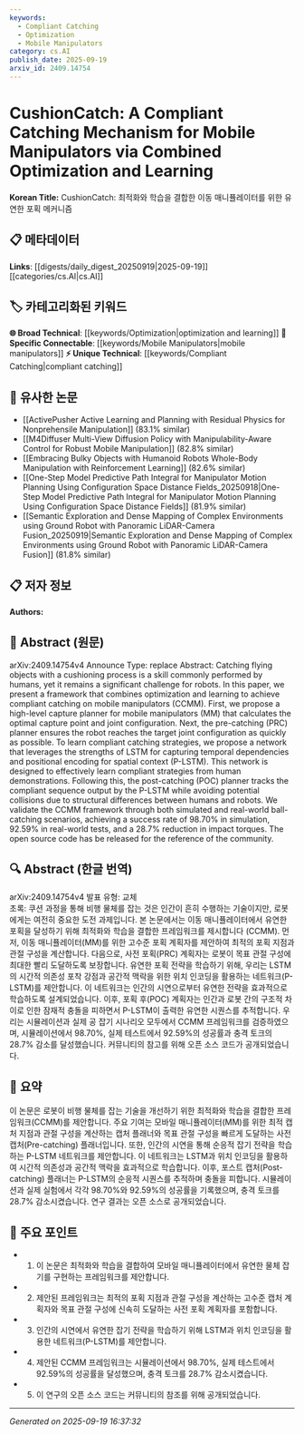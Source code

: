```yaml
---
keywords:
  - Compliant Catching
  - Optimization
  - Mobile Manipulators
category: cs.AI
publish_date: 2025-09-19
arxiv_id: 2409.14754
---
```


<!-- KEYWORD_LINKING_METADATA:
{
  "processed_timestamp": "2025-09-22 21:51:01.464819",
  "vocabulary_version": "1.0",
  "selected_keywords": [
    "Compliant Catching",
    "Optimization",
    "Mobile Manipulators"
  ],
  "rejected_keywords": [
    "Neural Networks"
  ],
  "similarity_scores": {
    "Compliant Catching": 0.8,
    "Optimization": 0.78,
    "Mobile Manipulators": 0.75
  },
  "extraction_method": "AI_prompt_based",
  "budget_applied": true
}
-->


# CushionCatch: A Compliant Catching Mechanism for Mobile Manipulators via Combined Optimization and Learning

**Korean Title:** CushionCatch: 최적화와 학습을 결합한 이동 매니퓰레이터를 위한 유연한 포획 메커니즘

## 📋 메타데이터

**Links**: [[digests/daily_digest_20250919|2025-09-19]]   [[categories/cs.AI|cs.AI]]

## 🏷️ 카테고리화된 키워드
**🌐 Broad Technical**: [[keywords/Optimization|optimization and learning]]
**🔗 Specific Connectable**: [[keywords/Mobile Manipulators|mobile manipulators]]
**⚡ Unique Technical**: [[keywords/Compliant Catching|compliant catching]]

## 🔗 유사한 논문
- [[ActivePusher Active Learning and Planning with Residual Physics for Nonprehensile Manipulation]] (83.1% similar)
- [[M4Diffuser Multi-View Diffusion Policy with Manipulability-Aware Control for Robust Mobile Manipulation]] (82.8% similar)
- [[Embracing Bulky Objects with Humanoid Robots Whole-Body Manipulation with Reinforcement Learning]] (82.6% similar)
- [[One-Step Model Predictive Path Integral for Manipulator Motion Planning Using Configuration Space Distance Fields_20250918|One-Step Model Predictive Path Integral for Manipulator Motion Planning Using Configuration Space Distance Fields]] (81.9% similar)
- [[Semantic Exploration and Dense Mapping of Complex Environments using Ground Robot with Panoramic LiDAR-Camera Fusion_20250919|Semantic Exploration and Dense Mapping of Complex Environments using Ground Robot with Panoramic LiDAR-Camera Fusion]] (81.8% similar)

## 📋 저자 정보

**Authors:** 

## 📄 Abstract (원문)

arXiv:2409.14754v4 Announce Type: replace 
Abstract: Catching flying objects with a cushioning process is a skill commonly performed by humans, yet it remains a significant challenge for robots. In this paper, we present a framework that combines optimization and learning to achieve compliant catching on mobile manipulators (CCMM). First, we propose a high-level capture planner for mobile manipulators (MM) that calculates the optimal capture point and joint configuration. Next, the pre-catching (PRC) planner ensures the robot reaches the target joint configuration as quickly as possible. To learn compliant catching strategies, we propose a network that leverages the strengths of LSTM for capturing temporal dependencies and positional encoding for spatial context (P-LSTM). This network is designed to effectively learn compliant strategies from human demonstrations. Following this, the post-catching (POC) planner tracks the compliant sequence output by the P-LSTM while avoiding potential collisions due to structural differences between humans and robots. We validate the CCMM framework through both simulated and real-world ball-catching scenarios, achieving a success rate of 98.70% in simulation, 92.59% in real-world tests, and a 28.7% reduction in impact torques. The open source code has be released for the reference of the community.

## 🔍 Abstract (한글 번역)

arXiv:2409.14754v4 발표 유형: 교체  
초록: 쿠션 과정을 통해 비행 물체를 잡는 것은 인간이 흔히 수행하는 기술이지만, 로봇에게는 여전히 중요한 도전 과제입니다. 본 논문에서는 이동 매니퓰레이터에서 유연한 포획을 달성하기 위해 최적화와 학습을 결합한 프레임워크를 제시합니다 (CCMM). 먼저, 이동 매니퓰레이터(MM)를 위한 고수준 포획 계획자를 제안하여 최적의 포획 지점과 관절 구성을 계산합니다. 다음으로, 사전 포획(PRC) 계획자는 로봇이 목표 관절 구성에 최대한 빨리 도달하도록 보장합니다. 유연한 포획 전략을 학습하기 위해, 우리는 LSTM의 시간적 의존성 포착 강점과 공간적 맥락을 위한 위치 인코딩을 활용하는 네트워크(P-LSTM)를 제안합니다. 이 네트워크는 인간의 시연으로부터 유연한 전략을 효과적으로 학습하도록 설계되었습니다. 이후, 포획 후(POC) 계획자는 인간과 로봇 간의 구조적 차이로 인한 잠재적 충돌을 피하면서 P-LSTM이 출력한 유연한 시퀀스를 추적합니다. 우리는 시뮬레이션과 실제 공 잡기 시나리오 모두에서 CCMM 프레임워크를 검증하였으며, 시뮬레이션에서 98.70%, 실제 테스트에서 92.59%의 성공률과 충격 토크의 28.7% 감소를 달성했습니다. 커뮤니티의 참고를 위해 오픈 소스 코드가 공개되었습니다.

## 📝 요약

이 논문은 로봇이 비행 물체를 잡는 기술을 개선하기 위한 최적화와 학습을 결합한 프레임워크(CCMM)를 제안합니다. 주요 기여는 모바일 매니퓰레이터(MM)를 위한 최적 캡처 지점과 관절 구성을 계산하는 캡처 플래너와 목표 관절 구성을 빠르게 도달하는 사전 캡처(Pre-catching) 플래너입니다. 또한, 인간의 시연을 통해 순응적 잡기 전략을 학습하는 P-LSTM 네트워크를 제안합니다. 이 네트워크는 LSTM과 위치 인코딩을 활용하여 시간적 의존성과 공간적 맥락을 효과적으로 학습합니다. 이후, 포스트 캡처(Post-catching) 플래너는 P-LSTM의 순응적 시퀀스를 추적하며 충돌을 피합니다. 시뮬레이션과 실제 실험에서 각각 98.70%와 92.59%의 성공률을 기록했으며, 충격 토크를 28.7% 감소시켰습니다. 연구 결과는 오픈 소스로 공개되었습니다.

## 🎯 주요 포인트

- 1. 이 논문은 최적화와 학습을 결합하여 모바일 매니퓰레이터에서 유연한 물체 잡기를 구현하는 프레임워크를 제안합니다.

- 2. 제안된 프레임워크는 최적의 포획 지점과 관절 구성을 계산하는 고수준 캡처 계획자와 목표 관절 구성에 신속히 도달하는 사전 포획 계획자를 포함합니다.

- 3. 인간의 시연에서 유연한 잡기 전략을 학습하기 위해 LSTM과 위치 인코딩을 활용한 네트워크(P-LSTM)를 제안합니다.

- 4. 제안된 CCMM 프레임워크는 시뮬레이션에서 98.70%, 실제 테스트에서 92.59%의 성공률을 달성했으며, 충격 토크를 28.7% 감소시켰습니다.

- 5. 이 연구의 오픈 소스 코드는 커뮤니티의 참조를 위해 공개되었습니다.

---

*Generated on 2025-09-19 16:37:32*